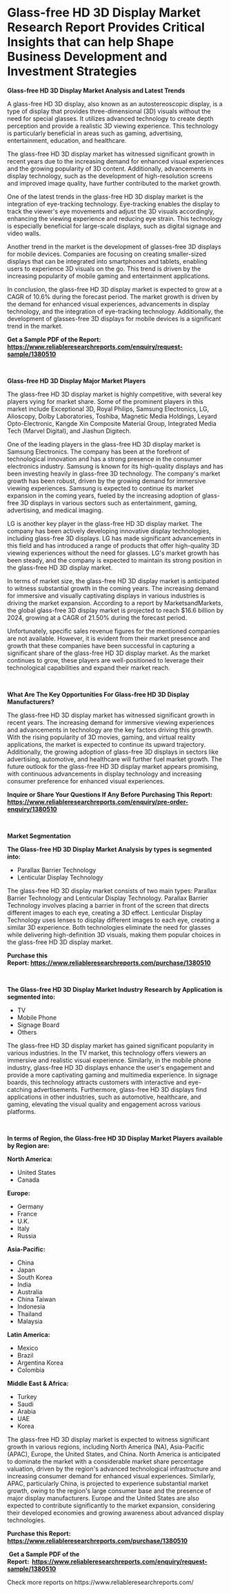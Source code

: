 <p><h1>Glass-free HD 3D Display Market Research Report Provides Critical Insights that can help Shape Business Development and Investment Strategies</h1></p><p><strong>Glass-free HD 3D Display Market Analysis and Latest Trends</strong></p>
<p><p>A glass-free HD 3D display, also known as an autostereoscopic display, is a type of display that provides three-dimensional (3D) visuals without the need for special glasses. It utilizes advanced technology to create depth perception and provide a realistic 3D viewing experience. This technology is particularly beneficial in areas such as gaming, advertising, entertainment, education, and healthcare.</p><p>The glass-free HD 3D display market has witnessed significant growth in recent years due to the increasing demand for enhanced visual experiences and the growing popularity of 3D content. Additionally, advancements in display technology, such as the development of high-resolution screens and improved image quality, have further contributed to the market growth.</p><p>One of the latest trends in the glass-free HD 3D display market is the integration of eye-tracking technology. Eye-tracking enables the display to track the viewer's eye movements and adjust the 3D visuals accordingly, enhancing the viewing experience and reducing eye strain. This technology is especially beneficial for large-scale displays, such as digital signage and video walls.</p><p>Another trend in the market is the development of glasses-free 3D displays for mobile devices. Companies are focusing on creating smaller-sized displays that can be integrated into smartphones and tablets, enabling users to experience 3D visuals on the go. This trend is driven by the increasing popularity of mobile gaming and entertainment applications.</p><p>In conclusion, the glass-free HD 3D display market is expected to grow at a CAGR of 10.6% during the forecast period. The market growth is driven by the demand for enhanced visual experiences, advancements in display technology, and the integration of eye-tracking technology. Additionally, the development of glasses-free 3D displays for mobile devices is a significant trend in the market.</p></p>
<p><strong>Get a Sample PDF of the Report:&nbsp; <a href="https://www.reliableresearchreports.com/enquiry/request-sample/1380510">https://www.reliableresearchreports.com/enquiry/request-sample/1380510</a></strong></p>
<p>&nbsp;</p>
<p><strong>Glass-free HD 3D Display Major Market Players</strong></p>
<p><p>The glass-free HD 3D display market is highly competitive, with several key players vying for market share. Some of the prominent players in this market include Exceptional 3D, Royal Philips, Samsung Electronics, LG, Alioscopy, Dolby Laboratories, Toshiba, Magnetic Media Holdings, Leyard Opto-Electronic, Kangde Xin Composite Material Group, Integrated Media Tech (Marvel Digital), and Jiashun Digitech. </p><p>One of the leading players in the glass-free HD 3D display market is Samsung Electronics. The company has been at the forefront of technological innovation and has a strong presence in the consumer electronics industry. Samsung is known for its high-quality displays and has been investing heavily in glass-free 3D technology. The company's market growth has been robust, driven by the growing demand for immersive viewing experiences. Samsung is expected to continue its market expansion in the coming years, fueled by the increasing adoption of glass-free 3D displays in various sectors such as entertainment, gaming, advertising, and medical imaging. </p><p>LG is another key player in the glass-free HD 3D display market. The company has been actively developing innovative display technologies, including glass-free 3D displays. LG has made significant advancements in this field and has introduced a range of products that offer high-quality 3D viewing experiences without the need for glasses. LG's market growth has been steady, and the company is expected to maintain its strong position in the glass-free HD 3D display market. </p><p>In terms of market size, the glass-free HD 3D display market is anticipated to witness substantial growth in the coming years. The increasing demand for immersive and visually captivating displays in various industries is driving the market expansion. According to a report by MarketsandMarkets, the global glass-free 3D display market is projected to reach $16.6 billion by 2024, growing at a CAGR of 21.50% during the forecast period. </p><p>Unfortunately, specific sales revenue figures for the mentioned companies are not available. However, it is evident from their market presence and growth that these companies have been successful in capturing a significant share of the glass-free HD 3D display market. As the market continues to grow, these players are well-positioned to leverage their technological capabilities and expand their market reach.</p></p>
<p>&nbsp;</p>
<p><strong>What Are The Key Opportunities For Glass-free HD 3D Display Manufacturers?</strong></p>
<p><p>The glass-free HD 3D display market has witnessed significant growth in recent years. The increasing demand for immersive viewing experiences and advancements in technology are the key factors driving this growth. With the rising popularity of 3D movies, gaming, and virtual reality applications, the market is expected to continue its upward trajectory. Additionally, the growing adoption of glass-free 3D displays in sectors like advertising, automotive, and healthcare will further fuel market growth. The future outlook for the glass-free HD 3D display market appears promising, with continuous advancements in display technology and increasing consumer preference for enhanced visual experiences.</p></p>
<p><strong>Inquire or Share Your Questions If Any Before Purchasing This Report: <a href="https://www.reliableresearchreports.com/enquiry/pre-order-enquiry/1380510">https://www.reliableresearchreports.com/enquiry/pre-order-enquiry/1380510</a></strong></p>
<p>&nbsp;</p>
<p><strong>Market Segmentation</strong></p>
<p><strong>The Glass-free HD 3D Display Market Analysis by types is segmented into:</strong></p>
<p><ul><li>Parallax Barrier Technology</li><li>Lenticular Display Technology</li></ul></p>
<p><p>The glass-free HD 3D display market consists of two main types: Parallax Barrier Technology and Lenticular Display Technology. Parallax Barrier Technology involves placing a barrier in front of the screen that directs different images to each eye, creating a 3D effect. Lenticular Display Technology uses lenses to display different images to each eye, creating a similar 3D experience. Both technologies eliminate the need for glasses while delivering high-definition 3D visuals, making them popular choices in the glass-free HD 3D display market.</p></p>
<p><strong>Purchase this Report:&nbsp;<a href="https://www.reliableresearchreports.com/purchase/1380510">https://www.reliableresearchreports.com/purchase/1380510</a></strong></p>
<p>&nbsp;</p>
<p><strong>The Glass-free HD 3D Display Market Industry Research by Application is segmented into:</strong></p>
<p><ul><li>TV</li><li>Mobile Phone</li><li>Signage Board</li><li>Others</li></ul></p>
<p><p>The glass-free HD 3D display market has gained significant popularity in various industries. In the TV market, this technology offers viewers an immersive and realistic visual experience. Similarly, in the mobile phone industry, glass-free HD 3D displays enhance the user's engagement and provide a more captivating gaming and multimedia experience. In signage boards, this technology attracts customers with interactive and eye-catching advertisements. Furthermore, glass-free HD 3D displays find applications in other industries, such as automotive, healthcare, and gaming, elevating the visual quality and engagement across various platforms.</p></p>
<p>&nbsp;</p>
<p><strong>In terms of Region, the Glass-free HD 3D Display Market Players available by Region are:</strong></p>
<p>
    <p> <strong> North America: </strong>
        <ul>
            <li>United States</li>
            <li>Canada</li>
        </ul>
        </p> 
    <p> <strong> Europe: </strong>
        <ul>
            <li>Germany</li>
            <li>France</li>
            <li>U.K.</li>
            <li>Italy</li>
            <li>Russia</li>
        </ul>
        </p> 
    <p> <strong> Asia-Pacific: </strong>
        <ul>
            <li>China</li>
            <li>Japan</li>
            <li>South Korea</li>
            <li>India</li>
            <li>Australia</li>
            <li>China Taiwan</li>
            <li>Indonesia</li>
            <li>Thailand</li>
            <li>Malaysia</li>
        </ul>
        </p> 
    <p> <strong> Latin America: </strong>
        <ul>
            <li>Mexico</li>
            <li>Brazil</li>
            <li>Argentina Korea</li>
            <li>Colombia</li>
        </ul>
        </p> 
    <p> <strong> Middle East & Africa: </strong>
        <ul>
            <li>Turkey</li>
            <li>Saudi</li>
            <li>Arabia</li>
            <li>UAE</li>
            <li>Korea</li>
        </ul>
    </p>
    </p>
<p><p>The glass-free HD 3D display market is expected to witness significant growth in various regions, including North America (NA), Asia-Pacific (APAC), Europe, the United States, and China. North America is anticipated to dominate the market with a considerable market share percentage valuation, driven by the region's advanced technological infrastructure and increasing consumer demand for enhanced visual experiences. Similarly, APAC, particularly China, is projected to experience substantial market growth, owing to the region's large consumer base and the presence of major display manufacturers. Europe and the United States are also expected to contribute significantly to the market expansion, considering their developed economies and growing awareness about advanced display technologies.</p></p>
<p><strong>Purchase this Report: <a href="https://www.reliableresearchreports.com/purchase/1380510">https://www.reliableresearchreports.com/purchase/1380510</a></strong></p>
<p>&nbsp;<strong>Get a Sample PDF of the Report:&nbsp;&nbsp;<a href="https://www.reliableresearchreports.com/enquiry/request-sample/1380510">https://www.reliableresearchreports.com/enquiry/request-sample/1380510</a></strong></p>
<p><strong></strong></p>
<p>Check more reports on https://www.reliableresearchreports.com/</p>